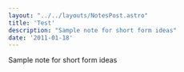 ```yaml
---
layout: "../../layouts/NotesPost.astro"
title: 'Test'
description: "Sample note for short form ideas"
date: '2011-01-18'
---
```


Sample note for short form ideas